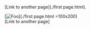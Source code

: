  [Link to another page](./first page.html).

[![Foo](http://www.google.com.au/images/nav_logo7.png )](./first page.html =100x200)                                                    
[Link to another page]
